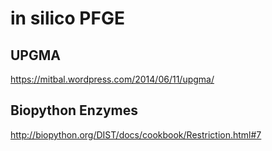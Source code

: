 # in silico PFGE

## UPGMA

https://mitbal.wordpress.com/2014/06/11/upgma/


## Biopython Enzymes

http://biopython.org/DIST/docs/cookbook/Restriction.html#7
